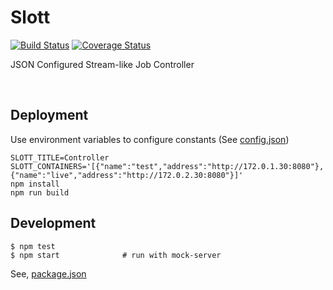 # Slott 

[![Build Status](https://travis-ci.org/1ambda/slott.svg?branch=master)](https://travis-ci.org/1ambda/slott) [![Coverage Status](https://coveralls.io/repos/github/1ambda/slott/badge.svg?branch=master)](https://coveralls.io/github/1ambda/slott?branch=master)

JSON Configured Stream-like Job Controller

<br/>

## Deployment

Use environment variables to configure constants (See [config.json](https://github.com/1ambda/slott/blob/master/src/constants/config.js))

```
SLOTT_TITLE=Controller
SLOTT_CONTAINERS='[{"name":"test","address":"http://172.0.1.30:8080"},{"name":"live","address":"http://172.0.2.30:8080"}]'
npm install
npm run build
```

## Development


```
$ npm test
$ npm start              # run with mock-server
```

See, [package.json](https://github.com/1ambda/slott/blob/master/package.json)
